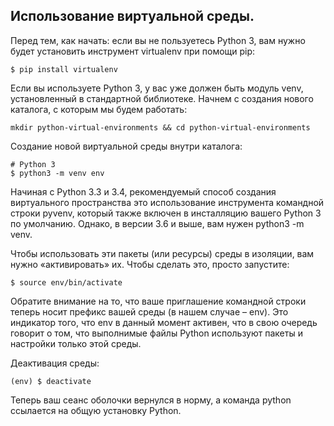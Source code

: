 ## Использование виртуальной среды.
Перед тем, как начать: если вы не пользуетесь Python 3, вам нужно будет установить инструмент virtualenv при помощи pip:

```
$ pip install virtualenv
```
Если вы используете Python 3, у вас уже должен быть модуль venv, установленный в стандартной библиотеке.
Начнем с создания нового каталога, с которым мы будем работать:
```
mkdir python-virtual-environments && cd python-virtual-environments
```
Создание новой виртуальной среды внутри каталога:
```
# Python 3
$ python3 -m venv env
```
Начиная с Python 3.3 и 3.4, рекомендуемый способ создания виртуального пространства 
это использование инструмента командной строки pyvenv, который также включен в инсталляцию вашего Python 3 по умолчанию. 
Однако, в версии 3.6 и выше, вам нужен python3 -m venv.


Чтобы использовать эти пакеты (или ресурсы) среды в изоляции, вам нужно «активировать» их.
Чтобы сделать это, просто запустите:
```
$ source env/bin/activate
```
Обратите внимание на то, что ваше приглашение командной строки теперь носит префикс вашей среды (в нашем случае – env). 
Это индикатор того, что env в данный момент активен, что в свою очередь говорит о том,
что выполнимые файлы Python используют пакеты и настройки только этой среды.

Деактивация среды:
```
(env) $ deactivate
```
Теперь ваш сеанс оболочки вернулся в норму, а команда python ссылается на общую установку Python. 

